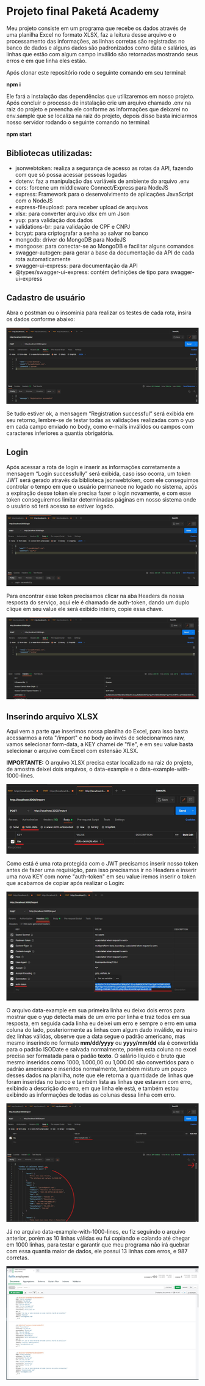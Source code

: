 # Projeto final Paketá Academy

Meu projeto consiste em um programa que recebe os dados através de uma planilha Excel no formato XLSX, faz a leitura desse arquivo e o processamento das informações, as linhas corretas são registradas no banco de dados e alguns dados são padronizados como data e salários, as linhas que estão com algum campo inválido são retornadas mostrando seus erros e em que linha eles estão.

Após clonar este repositório rode o seguinte comando em seu terminal:

**npm i**

Ele fará a instalação das dependências que utilizaremos em nosso projeto.
Após concluir o processo de instalação crie um arquivo chamado .env na raiz do projeto e preencha ele conforme as informações que deixarei no env.sample que se localiza na raiz do projeto, depois disso basta iniciarmos nosso servidor rodando o seguinte comando no terminal:  

**npm start**

## Bibliotecas utilizadas:

- jsonwebtoken: realiza a segurança de acesso as rotas da API, fazendo com que só possa acessar pessoas logadas
- dotenv: faz a manipulação das variáveis ​​de ambiente do arquivo .env
- cors: forcene um middleware Connect/Express para NodeJS
- express: Framework para o desenvolvimento de aplicações JavaScript com o NodeJS
- express-fileupload: para receber upload de arquivos
- xlsx: para converter arquivo xlsx em um Json
- yup: para validação dos dados
- validations-br: para validação de CPF e CNPJ
- bcrypt: para criptografar a senha ao salvar no banco
- mongodb: driver do MongoDB para NodeJS
- mongoose: para conectar-se ao MongoDB e facilitar alguns comandos
- swagger-autogen: para gerar a base da documentação da API de cada rota automaticamente
- swagger-ui-express: para documentação da API
- @types/swagger-ui-express: contém definições de tipo para swagger-ui-express


## Cadastro de usuário

Abra o postman ou o insominia para realizar os testes de cada rota, insira os dados conforme abaixo:  

<img src="images/register.jpg" alt="Rota register no postman">

Se tudo estiver ok, a mensagem “Registration successful” será exibida em seu retorno, lembre-se de testar todas as validações realizadas com o yup em cada campo enviado no body, como e-mails inválidos ou campos com caracteres inferiores a quantia obrigatória.  

## Login

Após acessar a rota de login e inserir as informações corretamente a mensagem “Login successfully” será exibida, caso isso ocorra, um token JWT será gerado através da biblioteca jsonwebtoken, com ele conseguimos controlar o tempo em que o usuário permanece no logado no sistema, após a expiração desse token ele precisa fazer o login novamente, e com esse token conseguiremos limitar determinadas páginas em nosso sistema onde o usuário só terá acesso se estiver logado.  

<img src="images/login.jpg" alt="Rota login no postman">

Para encontrar esse token precisamos clicar na aba Headers da nossa resposta do serviço, aqui ele é chamado de auth-token, dando um duplo clique em seu value ele será exibido inteiro, copie essa chave.  

<img src="images/login-token.jpg" alt="Token do login no postman">

## Inserindo arquivo XLSX

Aqui vem a parte que inserimos nossa planilha do Excel, para isso basta acessarmos a rota "/import" e no body ao invés de selecionarmos raw, vamos selecionar form-data, a KEY chamei de "file", e em seu value basta selecionar o arquivo com Excel com estensão XLSX. 

**IMPORTANTE:** O arquivo XLSX precisa estar localizado na raiz do projeto, de amostra deixei dois arquivos, o data-example e o data-example-with-1000-lines.

<img src="images/import.jpg" alt="Rota import no postman">

Como está é uma rota protegida com o JWT precisamos inserir nosso token antes de fazer uma requisição, para isso precisamos ir no Headers e inserir uma nova KEY com nome "auth-token" em seu value iremos inserir o token que acabamos de copiar após realizar o Login:

<img src="images/import-token.jpg" alt="Inserindo o Token na rota protegida">

O arquivo data-example em sua primeira linha eu deixo dois erros para mostrar que o yup detecta mais de um erro por linha e traz todos em sua resposta, em seguida cada linha eu deixei um erro e sempre o erro em uma coluna do lado, posteriormente as linhas com algum dado inválido, eu insiro dez linhas válidas, observe que a data segue o padrão americano, mas mesmo inserindo no formato **mm/dd/yyyy** ou **yyyy/mm/dd** ela é convertida para o padrão ISODate e salvada normalmente, porém esta coluna no excel precisa ser formatada para o padão **texto**. O salário líquido e bruto que mesmo inseridos como 1000, 1.000,00 ou 1,000.00 são convertidos para o padrão americano e inseridos normalmente, também misturo um pouco desses dados na planilha, note que ele retorna a quantidade de linhas que foram inseridas no banco e também lista as linhas que estavam com erro, exibindo a descrição do erro, em que linha ele está, e também estou exibindo as informações de todas as colunas dessa linha com erro.

<img src="images/import-file.jpg" alt="Retorno da rota import no postman">

Já no arquivo data-example-with-1000-lines, eu fiz seguindo o arquivo anterior, porém as 10 linhas válidas eu fui copiando e colando até chegar em 1000 linhas, para testar e garantir que meu programa não irá quebrar com essa quantia maior de dados, ele possui 13 linhas com erros, e 987 corretas.

<img src="images/mongo-db.jpg" alt="Tabela com dados salvos no MongoDB">